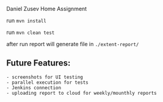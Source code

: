 Daniel Zusev Home Assignment 

run ``mvn install``

run ``mvn clean test``

after run report will generate file in `./extent-report/`


## Future Features:
    - screenshots for UI testing
    - parallel execution for tests
    - Jenkins connection
    - uploading report to cloud for weekly/mounthly reports

